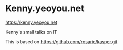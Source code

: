 # Kenny.yeoyou.net

https://kenny.yeoyou.net

Kenny's small talks on IT

This is based on https://github.com/rosario/kasper.git
